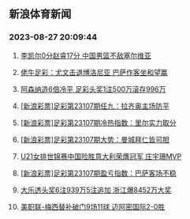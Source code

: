 ## 新浪体育新闻 
### 2023-08-27 20:09:44

1. [李凯尔0分赵睿17分 中国男篮不敌塞尔维亚](https://sports.sina.com.cn/basketball/cba/2023-08-26/doc-imzipxsw6845919.shtml)

2. [佬牛足彩：尤文击退博洛尼亚 巴萨作客坐和望赢](https://sports.sina.com.cn/l/2023-08-27/doc-imziqzec4482579.shtml)

3. [阿森纳造6倍冷平 足彩头奖1注500万滚存996万](https://sports.sina.com.cn/l/2023-08-27/doc-imziquwn6379982.shtml)

4. [[新浪彩票]足彩第23107期任九：拉齐奥主场防平](https://sports.sina.com.cn/l/2023-08-27/doc-imziquwf4595532.shtml)

5. [[新浪彩票]足彩第23107期冷热指数：里尔实力取分](https://sports.sina.com.cn/l/2023-08-27/doc-imziquwf4596066.shtml)

6. [[新浪彩票]足彩第23107期大势：曼城拜仁皆可胆](https://sports.sina.com.cn/l/2023-08-27/doc-imziquwn6381078.shtml)

7. [U21女排世锦赛中国险胜意大利荣膺冠军 庄宇珊MVP](https://sports.sina.com.cn/others/volleyball/2023-08-27/doc-imzirfnc6672440.shtml)

8. [[新浪彩票]足彩第23107期盈亏指数：巴萨客场不稳](https://sports.sina.com.cn/l/2023-08-27/doc-imziquwn6382010.shtml)

9. [大乐透头奖6注939万5注追加 浙江爆8452万大奖](https://sports.sina.com.cn/l/2023-08-26/doc-imzipxst7341416.shtml)

10. [美职联-梅西替补破门9场11球 迈阿密国际2-0胜](https://sports.sina.com.cn/global/others/2023-08-27/doc-imziqzek6269469.shtml)

